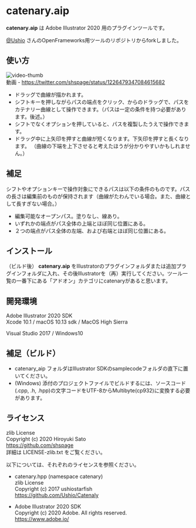 # catenary.aip

__catenary.aip__ は Adobe Illustrator 2020 用のプラグインツールです。

[@Ushio](https://github.com/Ushio) さんのOpenFrameworks用ツールのリポジトリからforkしました。

## 使い方

![video-thumb](https://pbs.twimg.com/ext_tw_video_thumb/1226479325970460672/pu/img/vtfPc3LqW1PbP5CH?format=jpg&name=small)  
動画 - 
https://twitter.com/shspage/status/1226479347084615682

* ドラッグで曲線が描かれます。
* シフトキーを押しながらパスの端点をクリック、からのドラッグで、パスをカテナリー曲線として操作できます。（パスは一定の条件を持つ必要があります。後述。）
* シフトでなくオプションを押していると、パスを複製したうえで操作できます。
* ドラッグ中に上矢印を押すと曲線が短くなります。下矢印を押すと長くなります。 （曲線の下端を上下させると考えたほうが分かりやすいかもしれません。）

## 補足

シフトやオプションキーで操作対象にできるパスは以下の条件のものです。パスの長さは編集前のものが保持されます（曲線がたわんでいる場合。また、曲線として長すぎない場合。）

* 編集可能なオープンパス。塗りなし、線あり。
* いずれかの端点がパス全体の上端とほぼ同じ位置にある。
* ２つの端点がパス全体の左端、および右端とほぼ同じ位置にある。

## インストール

（ビルド後）
__catenary.aip__ をIllustratorのプラグインフォルダまたは追加プラグインフォルダに入れ、その後Illustratorを（再）実行してください。ツール一覧の一番下にある「アドオン」カテゴリにcatenaryがあると思います。

## 開発環境

Adobe Illustrator 2020 SDK  
Xcode 10.1 / macOS 10.13 sdk / MacOS High Sierra

Visual Studio 2017 / Windows10

## 補足（ビルド）
<!-- ソースコードは https://github.com/shspage/catenary_aip にあります。ビルドする際は以下をご一読ください。-->
* catenary_aip フォルダはIllustrator SDKのsamplecodeフォルダの直下に置いてください。
* (Windows) 添付のプロジェクトファイルでビルドするには、ソースコード(.cpp, .h, .hpp)の文字コードをUTF-8からMultibyte(cp932)に変換する必要があります。

## ライセンス

zlib License  
Copyright (c) 2020 Hiroyuki Sato  
https://github.com/shspage  
詳細は LICENSE-zlib.txt をご覧ください。


以下については、それぞれのライセンスを参照ください。

* catenary.hpp (namespace catenary)  
zlib License  
Copyright (c) 2017 ushiostarfish  
https://github.com/Ushio/Catenaly

* Adobe Illustrator 2020 SDK  
Copyright (c) 2020 Adobe. All rights reserved.  
https://www.adobe.io/


